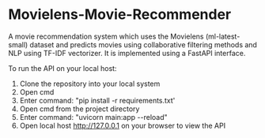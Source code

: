 # Movielens-Movie-Recommender

A movie recommendation system which uses the Movielens (ml-latest-small) dataset and predicts movies using collaborative filtering methods and NLP using TF-IDF vectorizer. It is implemented using a FastAPI interface.


To run the API on your local host:
1. Clone the repository into your local system
2. Open cmd
3. Enter command: "pip install -r requirements.txt'
4. Open cmd from the project directory
5. Enter command: "uvicorn main:app --reload"
6. Open local host http://127.0.0.1 on your browser to view the API
